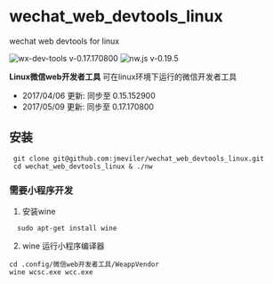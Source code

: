 # wechat_web_devtools_linux
wechat web devtools for linux

![wx-dev-tools v-0.17.170800](https://img.shields.io/badge/wx_dev_tools-0.17.170800-green.svg)
![nw.js v-0.19.5](https://img.shields.io/badge/nw.js-v0.19.5-blue.svg)

**Linux微信web开发者工具** 可在linux环境下运行的微信开发者工具

- 2017/04/06 更新: 同步至 0.15.152900
- 2017/05/09 更新: 同步至 0.17.170800



## 安装
```console
 git clone git@github.com:jmeviler/wechat_web_devtools_linux.git
 cd wechat_web_devtools_linux & ./nw
```


### 需要小程序开发

1. 安装wine
```console
  sudo apt-get install wine
```

2. wine 运行小程序编译器
  ```console
  cd .config/微信web开发者工具/WeappVendor 
  wine wcsc.exe wcc.exe   
```
